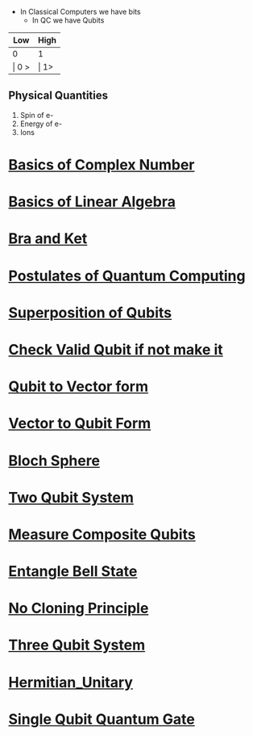 - In Classical Computers we have bits
	- In QC we have Qubits

| Low    | High  |
| ------ | ----- |
| 0      | 1     |
| \| 0 > | \| 1> |

## Physical Quantities
1) Spin of e-
2) Energy of e-
3) Ions


# [Basics of Complex Number](Basics%20of%20Complex%20Number.md)
# [Basics of Linear Algebra](Basics%20of%20Linear%20Algebra.md)
# [Bra and Ket](Bra%20and%20Ket.md)
# [Postulates of Quantum Computing ](Postulates%20of%20Quantum%20Computing%20.md)
# [Superposition of Qubits](Superposition%20of%20Qubits.md)

# [Check Valid Qubit if not make it](Check%20Valid%20Qubit%20if%20not%20make%20it.md)
# [Qubit to Vector form](Qubit%20to%20Vector%20form.md)
# [Vector to Qubit Form](Vector%20to%20Qubit%20Form.md)

# [Bloch Sphere](Bloch%20Sphere.md)

# [Two Qubit System](Two%20Qubit%20System.md)
# [Measure Composite Qubits](Measure%20Composite%20Qubits.md)

# [Entangle Bell State](Entangle%20Bell%20State.md)

# [No Cloning Principle](No%20Cloning%20Principle.md)

# [Three Qubit System](Three%20Qubit%20System.md)
# [Hermitian_Unitary](Hermitian_Unitary.md)

# [Single Qubit Quantum Gate](Single%20Qubit%20Quantum%20Gate.md)


